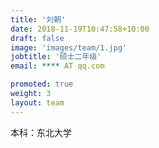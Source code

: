 ```yaml
---
title: '刘朝'
date: 2018-11-19T10:47:58+10:00
draft: false
image: 'images/team/1.jpg'
jobtitle: '硕士二年级'
email: **** AT qq.com

promoted: true
weight: 3
layout: team
---
```


本科：东北大学
